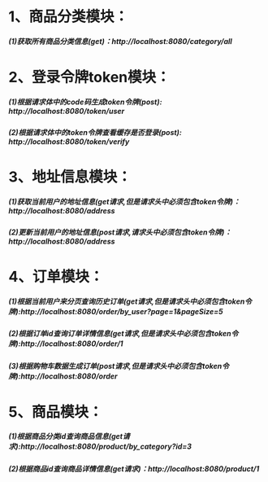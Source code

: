 # 1、商品分类模块：

##### (1)获取所有商品分类信息(get)：http://localhost:8080/category/all

# 2、登录令牌token模块：

##### (1)根据请求体中的code码生成token令牌(post):  http://localhost:8080/token/user

##### (2)根据请求体中的token令牌查看缓存是否登录(post):  http://localhost:8080/token/verify

# 3、地址信息模块：

##### (1)获取当前用户的地址信息(get请求,但是请求头中必须包含token令牌)：http://localhost:8080/address

##### (2)更新当前用户的地址信息(post请求,请求头中必须包含token令牌)：http://localhost:8080/address

# 4、订单模块：

##### (1)根据当前用户来分页查询历史订单(get请求,但是请求头中必须包含token令牌):http://localhost:8080/order/by_user?page=1&pageSize=5

##### (2)根据订单id查询订单详情信息(get请求,但是请求头中必须包含token令牌):http://localhost:8080/order/1

##### (3)根据购物车数据生成订单(post请求,但是请求头中必须包含token令牌):http://localhost:8080/order

# 5、商品模块：

##### (1)根据商品分类id查询商品信息(get请求):http://localhost:8080/product/by_category?id=3

##### (2)根据商品id查询商品详情信息(get请求)：http://localhost:8080/product/1